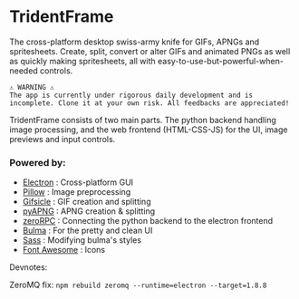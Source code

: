# TridentFrame

The cross-platform desktop swiss-army knife for GIFs, APNGs and spritesheets. Create, split, convert or alter GIFs and animated PNGs as well as quickly making spritesheets, all with easy-to-use-but-powerful-when-needed controls.

```
⚠️ WARNING ⚠️
The app is currently under rigorous daily development and is incomplete. Clone it at your own risk. All feedbacks are appreciated!
```

TridentFrame consists of two main parts. The python backend handling image processing, and the web frontend (HTML-CSS-JS) for the UI, image previews and input controls.

### Powered by:
*   [Electron](https://electronjs.org/) : Cross-platform GUI
*   [Pillow](https://python-pillow.org/) : Image preprocessing
*   [Gifsicle](https://www.lcdf.org/gifsicle/) : GIF creation and splitting
*   [pyAPNG](https://github.com/eight04/pyAPNG) : APNG creation & splitting
*   [zeroRPC](https://www.zerorpc.io/) : Connecting the python backend to the electron frontend
*   [Bulma](https://bulma.io/) : For the pretty and clean UI
*   [Sass](https://sass-lang.com/) : Modifying bulma's styles
*   [Font Awesome](https://fontawesome.com/) : Icons

Devnotes: 

ZeroMQ fix: `npm rebuild zeromq --runtime=electron --target=1.8.8`
